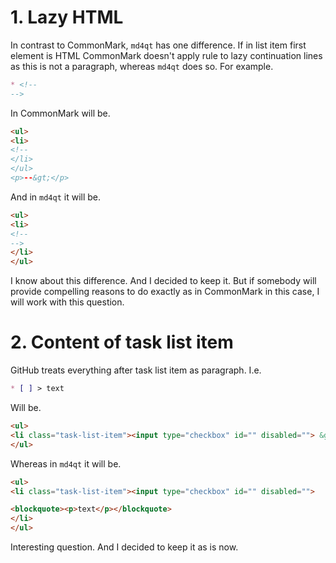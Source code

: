 <!--
	SPDX-FileCopyrightText: 2022-2025 Igor Mironchik <igor.mironchik@gmail.com>
	SPDX-License-Identifier: MIT
-->

# 1. Lazy HTML

In contrast to CommonMark, `md4qt` has one difference. If in list item first element is HTML
CommonMark doesn't apply rule to lazy continuation lines as this is not a paragraph,
whereas `md4qt` does so. For example.

```md
* <!--
-->
```

In CommonMark will be.

```html
<ul>
<li>
<!--
</li>
</ul>
<p>--&gt;</p>
```

And in `md4qt` it will be.

```html
<ul>
<li>
<!--
-->
</li>
</ul>
```

I know about this difference. And I decided to keep it. But if somebody
will provide compelling reasons to do exactly as in CommonMark in this case, I will
work with this question.

# 2. Content of task list item

GitHub treats everything after task list item as paragraph. I.e.

```md
* [ ] > text
```

Will be.

```html
<ul>
<li class="task-list-item"><input type="checkbox" id="" disabled=""> &gt; text</li>
</ul>
```

Whereas in `md4qt` it will be.

```html
<ul>
<li class="task-list-item"><input type="checkbox" id="" disabled="">

<blockquote><p>text</p></blockquote>
</li>
</ul>
```

Interesting question. And I decided to keep it as is now.
